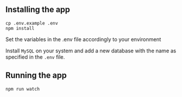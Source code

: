 ## Installing the app
```
cp .env.example .env
npm install
```

Set the variables in the .env file accordingly to your environment

Install `MySQL` on your system and add a new database with the name as specified in the `.env` file.

## Running the app
`npm run watch`